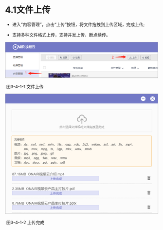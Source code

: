 # 4.1文件上传

- 进入“内容管理”，点击“上传”按钮，将文件拖拽到上传区域，完成上传;

- 支持多种文件格式上传，支持并发上传、断点续传。

![img](../images/39.png) 

​	图3-4-1-1 文件上传

![img](../images/40.png) 

​	图3-4-1-2 上传完成